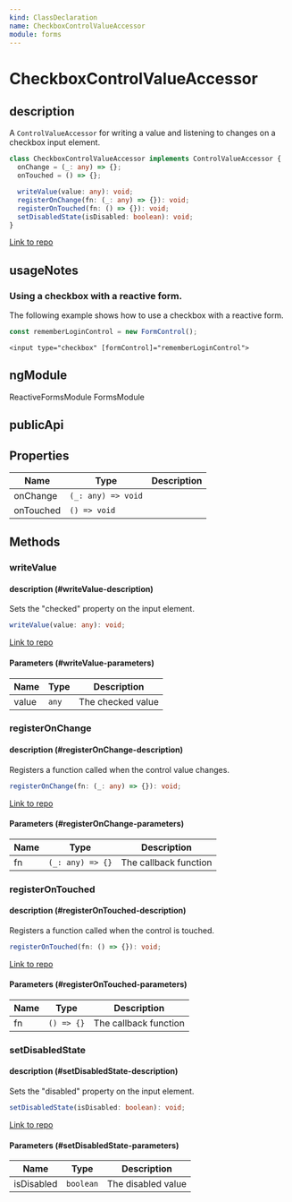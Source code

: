 ```yaml
---
kind: ClassDeclaration
name: CheckboxControlValueAccessor
module: forms
---
```


# CheckboxControlValueAccessor

## description

A `ControlValueAccessor` for writing a value and listening to changes on a checkbox input
element.

```ts
class CheckboxControlValueAccessor implements ControlValueAccessor {
  onChange = (_: any) => {};
  onTouched = () => {};

  writeValue(value: any): void;
  registerOnChange(fn: (_: any) => {}): void;
  registerOnTouched(fn: () => {}): void;
  setDisabledState(isDisabled: boolean): void;
}
```

[Link to repo](https://github.com/timdeschryver/angular/blob/master/packages/forms/src/directives/checkbox_value_accessor.ts#L42-L100)

## usageNotes

### Using a checkbox with a reactive form.

The following example shows how to use a checkbox with a reactive form.

```ts
const rememberLoginControl = new FormControl();
```

```
<input type="checkbox" [formControl]="rememberLoginControl">
```

## ngModule

ReactiveFormsModule
FormsModule

## publicApi

## Properties

| Name      | Type               | Description |
| --------- | ------------------ | ----------- |
| onChange  | `(_: any) => void` |             |
| onTouched | `() => void`       |             |

## Methods

### writeValue

#### description (#writeValue-description)

Sets the "checked" property on the input element.

```ts
writeValue(value: any): void;
```

[Link to repo](https://github.com/timdeschryver/angular/blob/master/packages/forms/src/directives/checkbox_value_accessor.ts#L68-L70)

#### Parameters (#writeValue-parameters)

| Name  | Type  | Description       |
| ----- | ----- | ----------------- |
| value | `any` | The checked value |

### registerOnChange

#### description (#registerOnChange-description)

Registers a function called when the control value changes.

```ts
registerOnChange(fn: (_: any) => {}): void;
```

[Link to repo](https://github.com/timdeschryver/angular/blob/master/packages/forms/src/directives/checkbox_value_accessor.ts#L78-L80)

#### Parameters (#registerOnChange-parameters)

| Name | Type             | Description           |
| ---- | ---------------- | --------------------- |
| fn   | `(_: any) => {}` | The callback function |

### registerOnTouched

#### description (#registerOnTouched-description)

Registers a function called when the control is touched.

```ts
registerOnTouched(fn: () => {}): void;
```

[Link to repo](https://github.com/timdeschryver/angular/blob/master/packages/forms/src/directives/checkbox_value_accessor.ts#L88-L90)

#### Parameters (#registerOnTouched-parameters)

| Name | Type       | Description           |
| ---- | ---------- | --------------------- |
| fn   | `() => {}` | The callback function |

### setDisabledState

#### description (#setDisabledState-description)

Sets the "disabled" property on the input element.

```ts
setDisabledState(isDisabled: boolean): void;
```

[Link to repo](https://github.com/timdeschryver/angular/blob/master/packages/forms/src/directives/checkbox_value_accessor.ts#L97-L99)

#### Parameters (#setDisabledState-parameters)

| Name       | Type      | Description        |
| ---------- | --------- | ------------------ |
| isDisabled | `boolean` | The disabled value |
